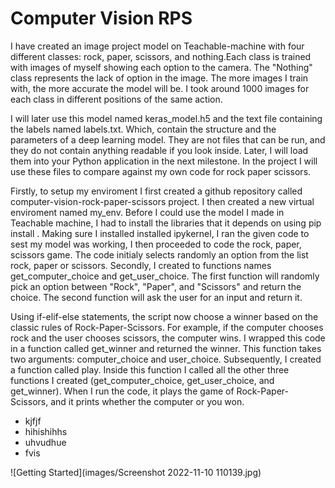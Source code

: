 # Computer Vision RPS

I have created an image project model on Teachable-machine with four different classes: rock, paper, scissors, and nothing.Each class is trained with images of myself showing each option to the camera. The "Nothing" class represents the lack of option in the image. The more images I train with, the more accurate the model will be. I took around 1000 images for each class in different positions of the same action.

I will later use this model named keras_model.h5 and the text file containing the labels named labels.txt. Which, contain the structure and the parameters of a deep learning model. They are not files that can be run, and they do not contain anything readable if you look inside. Later, I will load them into your Python application in the next milestone. In the project I will use these files to compare against my own code for rock paper scissors.

Firstly, to setup my enviroment I first created a github repository called computer-vision-rock-paper-scissors project. I then created a new virtual enviroment named my_env. Before I could use the model I made in Teachable machine, I had to install the libraries that it depends on using pip install <library>. Making sure I installed installed ipykernel, I ran the given code to sest my model was working, I then proceeded to code the rock, paper, scissors game. The code initialy selects randomly an option from the list rock, paper or scissors. Secondly, I created to functions names get_computer_choice and get_user_choice. The first function will randomly pick an option between "Rock", "Paper", and "Scissors" and return the choice. The second function will ask the user for an input and return it.

Using if-elif-else statements, the script now choose a winner based on the classic rules of Rock-Paper-Scissors. For example, if the computer chooses rock and the user chooses scissors, the computer wins. I wrapped this code in a function called get_winner and returned the winner. This function takes two arguments: computer_choice and user_choice. Subsequently, I created a function called play. Inside this function I called all the other three functions I created (get_computer_choice, get_user_choice, and get_winner). When I run the code, it plays the game of Rock-Paper-Scissors, and it prints whether the computer or you won.

* kjfjf
* hihishihhs
* uhvudhue
* fvis

![Getting Started](images/Screenshot 2022-11-10 110139.jpg)